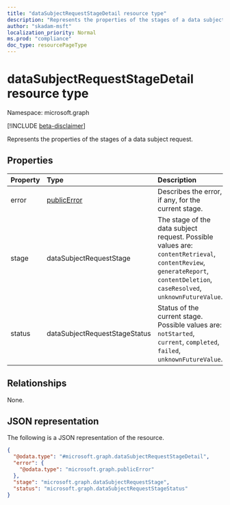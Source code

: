 ```yaml
---
title: "dataSubjectRequestStageDetail resource type"
description: "Represents the properties of the stages of a data subject request"
author: "skadam-msft"
localization_priority: Normal
ms.prod: "compliance"
doc_type: resourcePageType
---
```


# dataSubjectRequestStageDetail resource type

Namespace: microsoft.graph

[!INCLUDE [beta-disclaimer](../../includes/beta-disclaimer.md)]

Represents the properties of the stages of a data subject request. 

## Properties
|Property|Type|Description|
|:---|:---|:---|
|error|[publicError](../resources/publicerror.md)|Describes the error, if any, for the current stage.|
|stage|dataSubjectRequestStage|The stage of the data subject request. Possible values are: `contentRetrieval`, `contentReview`, `generateReport`, `contentDeletion`, `caseResolved`, `unknownFutureValue`.|
|status|dataSubjectRequestStageStatus|Status of the current stage. Possible values are: `notStarted`, `current`, `completed`, `failed`, `unknownFutureValue`.|

## Relationships
None.

## JSON representation
The following is a JSON representation of the resource.
<!-- {
  "blockType": "resource",
  "@odata.type": "microsoft.graph.dataSubjectRequestStageDetail"
}
-->
``` json
{
  "@odata.type": "#microsoft.graph.dataSubjectRequestStageDetail",
  "error": {
    "@odata.type": "microsoft.graph.publicError"
  },
  "stage": "microsoft.graph.dataSubjectRequestStage",
  "status": "microsoft.graph.dataSubjectRequestStageStatus"
}
```

